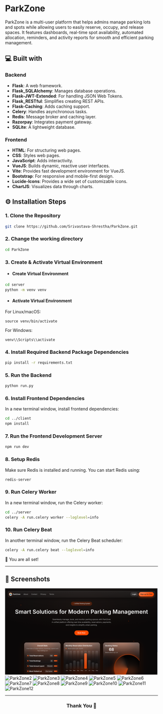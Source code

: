 # ParkZone
ParkZone is a multi-user platform that helps admins manage parking lots and spots while allowing users to easily reserve, occupy, and release spaces. It features dashboards, real-time spot availability, automated allocation, reminders, and activity reports for smooth and efficient parking management.


## 💻 Built with

### Backend
- **Flask**: A web framework.
- **Flask_SQLAlchemy**: Manages database operations.
- **Flask-JWT-Extended**: For handling JSON Web Tokens.
- **Flask_RESTful**: Simplifies creating REST APIs.
- **Flask-Caching**: Adds caching support.
- **Celery**: Handles asynchronous tasks.
- **Redis**: Message broker and caching layer.
- **Razorpay**: Integrates payment gateway.
- **SQLite**: A lightweight database.

### Frontend
- **HTML**: For structuring web pages.
- **CSS**: Styles web pages.
- **JavaScript**: Adds interactivity.
- **VueJS**: Builds dynamic, reactive user interfaces.
- **Vite**: Provides fast development environment for VueJS.
- **Bootstrap**: For responsive and mobile-first design.
- **Lucide-Icons**: Provides a wide set of customizable icons.
- **ChartJS**: Visualizes data through charts.

## ⚙️ Installation Steps

### 1. Clone the Repository
```bash
git clone https://github.com/Srivastava-Shrestha/ParkZone.git
```

### 2. Change the working directory
```bash
cd ParkZone
```

### 3. Create & Activate Virtual Environment
- #### Create Virtual Environment
  
```bash
cd server
python -m venv venv
```

- #### Activate Virtual Environment
For Linux/macOS:
```
source venv/bin/activate
```
For Windows:
```
venv\\Scripts\\activate
```

### 4. Install Required Backend Package Dependencies
```bash
pip install -r requirements.txt
```

### 5. Run the Backend
```bash
python run.py
```

### 6. Install Frontend Dependencies
In a new terminal window, install frontend dependencies:
```bash
cd ../client
npm install
```

### 7. Run the Frontend Development Server
```bash
npm run dev
```

### 8. Setup Redis
Make sure Redis is installed and running. You can start Redis using:
```bash
redis-server
```

### 9. Run Celery Worker
In a new terminal window, run the Celery worker:
```bash
cd ../server
celery -A run.celery worker --loglevel=info
```

### 10. Run Celery Beat
In another terminal window, run the Celery Beat scheduler:
```bash
celery -A run.celery beat --loglevel=info
```

🌟 You are all set!
<hr>

## 📸 Screenshots
![ParkZone1](https://github.com/Srivastava-Shrestha/Assets/blob/main/ParkZone1.png)
![ParkZone2](https://github.com/Srivastava-Shrestha/Assets/blob/main/ParkZone2.png)
![ParkZone3](https://github.com/Srivastava-Shrestha/Assets/blob/main/ParkZone3.png)
![ParkZone4](https://github.com/Srivastava-Shrestha/Assets/blob/main/ParkZone4.png)
![ParkZone5](https://github.com/Srivastava-Shrestha/Assets/blob/main/ParkZone5.png)
![ParkZone6](https://github.com/Srivastava-Shrestha/Assets/blob/main/ParkZone6.png)
![ParkZone7](https://github.com/Srivastava-Shrestha/Assets/blob/main/ParkZone7.png)
![ParkZone8](https://github.com/Srivastava-Shrestha/Assets/blob/main/ParkZone8.png)
![ParkZone9](https://github.com/Srivastava-Shrestha/Assets/blob/main/ParkZone9.png)
![ParkZone10](https://github.com/Srivastava-Shrestha/Assets/blob/main/ParkZone10.png)
![ParkZone11](https://github.com/Srivastava-Shrestha/Assets/blob/main/ParkZone11.png)
![ParkZone12](https://github.com/Srivastava-Shrestha/Assets/blob/main/ParkZone12.png)

<hr>
<h3 align="center">
Thank You 🫡
</h3>